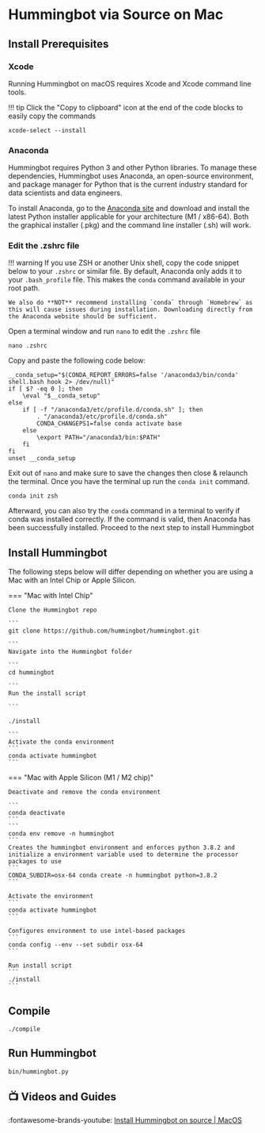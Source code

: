 # Hummingbot via Source on Mac

## Install Prerequisites

### Xcode

Running Hummingbot on macOS requires Xcode and Xcode command line tools.

!!! tip
    Click the "Copy to clipboard" icon at the end of the code blocks to easily copy the commands

```
xcode-select --install
```

### Anaconda

Hummingbot requires Python 3 and other Python libraries. To manage these dependencies, Hummingbot uses Anaconda, an open-source environment, and package manager for Python that is the current industry standard for data scientists and data engineers.

To install Anaconda, go to the [Anaconda site](https://www.anaconda.com/products/distribution#Downloads) and download and install the latest Python installer applicable for your architecture (M1 / x86-64). Both the graphical installer (.pkg) and the command line installer (.sh) will work.

### Edit the .zshrc file

!!! warning
    If you use ZSH or another Unix shell, copy the code snippet below to your `.zshrc` or similar file. By default, Anaconda only adds it to your `.bash_profile` file. This makes the `conda` command available in your root path.

    We also do **NOT** recommend installing `conda` through `Homebrew` as this will cause issues during installation. Downloading directly from the Anaconda website should be sufficient. 

Open a terminal window and run `nano` to edit the `.zshrc` file

```
nano .zshrc
```

Copy and paste the following code below:

```
__conda_setup="$(CONDA_REPORT_ERRORS=false '/anaconda3/bin/conda' shell.bash hook 2> /dev/null)"
if [ $? -eq 0 ]; then
    \eval "$__conda_setup"
else
    if [ -f "/anaconda3/etc/profile.d/conda.sh" ]; then
        . "/anaconda3/etc/profile.d/conda.sh"
        CONDA_CHANGEPS1=false conda activate base
    else
        \export PATH="/anaconda3/bin:$PATH"
    fi
fi
unset __conda_setup
```

Exit out of `nano` and make sure to save the changes then close & relaunch the terminal. Once you have the terminal up run the `conda init` command.

```
conda init zsh
```

Afterward, you can also try the `conda` command in a terminal to verify if conda was installed correctly. If the command is valid, then Anaconda has been successfully installed. Proceed to the next step to install Hummingbot

## Install Hummingbot

The following steps below will differ depending on whether you are using a Mac with an Intel Chip or Apple Silicon.

=== "Mac with Intel Chip"

    Clone the Hummingbot repo

    ```
    git clone https://github.com/hummingbot/hummingbot.git
   
    ```
    Navigate into the Hummingbot folder

    ```
    cd hummingbot

    ```
    Run the install script

    ```
    
    ./install
    
    ```
    Activate the conda environment
    ```
    conda activate hummingbot
    ```
=== "Mac with Apple Silicon (M1 / M2 chip)"

    Deactivate and remove the conda environment
    
    ```
    conda deactivate
    ```
    ```
    conda env remove -n hummingbot
    ```
    Creates the hummingbot environment and enforces python 3.8.2 and initialize a environment variable used to determine the processor packages to use
    ```
    CONDA_SUBDIR=osx-64 conda create -n hummingbot python=3.8.2
    ```

    Activate the environment
    ```
    conda activate hummingbot
    ```

    Configures environment to use intel-based packages
    ```
    conda config --env --set subdir osx-64
    ```

    Run install script
    ```
    ./install
    ```

## Compile

```
./compile
```

## Run Hummingbot

```
bin/hummingbot.py
```

## 📺 Videos and Guides

:fontawesome-brands-youtube: [Install Hummingbot on source | MacOS](https://www.youtube.com/watch?v=_10M9uJan3U&list=PLDwlNkL_4MMc1GxjWShinaX4FQCxgOkyO&index=1)
